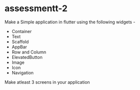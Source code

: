 # assessmentt-2
Make a Simple application in flutter using the following widgets -
 - Container
 - Text
 - Scaffold
 - AppBar
 - Row and Column
 - ElevatedButton
 - Image
 - Icon
 - Navigation

Make atleast 3 screens in your application
